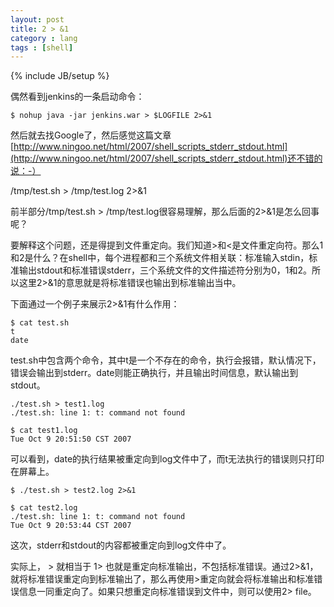 ```yaml
---
layout: post
title: 2 > &1
category : lang
tags : [shell]
---
```

{% include JB/setup %}

偶然看到jenkins的一条启动命令：

    $ nohup java -jar jenkins.war > $LOGFILE 2>&1

然后就去找Google了，然后感觉这篇文章[http://www.ningoo.net/html/2007/shell_scripts_stderr_stdout.html](http://www.ningoo.net/html/2007/shell_scripts_stderr_stdout.html)还不错的说：-）


/tmp/test.sh > /tmp/test.log 2>&1

前半部分/tmp/test.sh > /tmp/test.log很容易理解，那么后面的2>&1是怎么回事呢？

要解释这个问题，还是得提到文件重定向。我们知道>和<是文件重定向符。那么1和2是什么？在shell中，每个进程都和三个系统文件相关联：标准输入stdin，标准输出stdout和标准错误stderr，三个系统文件的文件描述符分别为0，1和2。所以这里2>&1的意思就是将标准错误也输出到标准输出当中。

下面通过一个例子来展示2>&1有什么作用：

    $ cat test.sh
    t
    date

test.sh中包含两个命令，其中t是一个不存在的命令，执行会报错，默认情况下，错误会输出到stderr。date则能正确执行，并且输出时间信息，默认输出到stdout。

    ./test.sh > test1.log
    ./test.sh: line 1: t: command not found

    $ cat test1.log
    Tue Oct 9 20:51:50 CST 2007

可以看到，date的执行结果被重定向到log文件中了，而t无法执行的错误则只打印在屏幕上。

    $ ./test.sh > test2.log 2>&1

    $ cat test2.log
    ./test.sh: line 1: t: command not found
    Tue Oct 9 20:53:44 CST 2007

这次，stderr和stdout的内容都被重定向到log文件中了。

实际上， > 就相当于 1> 也就是重定向标准输出，不包括标准错误。通过2>&1，就将标准错误重定向到标准输出了，那么再使用>重定向就会将标准输出和标准错误信息一同重定向了。如果只想重定向标准错误到文件中，则可以使用2> file。
